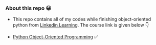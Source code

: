 ### About this repo 😀

- This repo contains all of my codes while finishing object-oriented python from [Linkedin Learning](https://www.linkedin.com/learning). The course link is given below 👇

- [Python Object-Oriented Programming](https://www.linkedin.com/learning/python-object-oriented-programming) ✅
